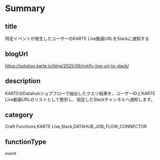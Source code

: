 # Summary

## title

特定イベントが発生したユーザーのKARTE Live動画URLをSlackに通知する

## blogUrl

https://solution.karte.io/blog/2025/06/notify-live-url-to-slack/

## description

KARTEのDatahubジョブフローで抽出したクエリ結果を、ユーザーIDとKARTE Live動画URLのリストとして整形し、指定したSlackチャンネルへ通知します。

## category

Craft Functions,KARTE Live,Slack,DATAHUB_JOB_FLOW_CONNECTOR

## functionType

event